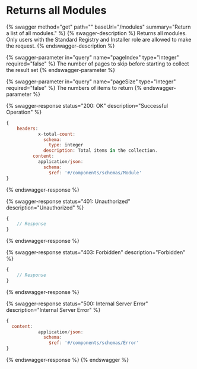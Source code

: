 # Returns all Modules

{% swagger method="get" path="" baseUrl="/modules" summary="Return a list of all modules." %}
{% swagger-description %}
Returns all modules. Only users with the Standard Registry and Installer role are allowed to make the request.
{% endswagger-description %}

{% swagger-parameter in="query" name="pageIndex" type="Integer" required="false" %}
The number of pages to skip before starting to collect the result set
{% endswagger-parameter %}

{% swagger-parameter in="query" name="pageSize" type="Integer" required="false" %}
The numbers of items to return
{% endswagger-parameter %}

{% swagger-response status="200: OK" description="Successful Operation" %}
```javascript
{
    headers:
            x-total-count:
              schema:
                type: integer
              description: Total items in the collection.
          content:
            application/json:
              schema:
                $ref: '#/components/schemas/Module'
}
```
{% endswagger-response %}

{% swagger-response status="401: Unauthorized" description="Unauthorized" %}
```javascript
{
    // Response
}
```
{% endswagger-response %}

{% swagger-response status="403: Forbidden" description="Forbidden" %}
```javascript
{
    // Response
}
```
{% endswagger-response %}

{% swagger-response status="500: Internal Server Error" description="Internal Server Error" %}
```javascript
{
  content:
            application/json:
              schema:
                $ref: '#/components/schemas/Error'
}
```
{% endswagger-response %}
{% endswagger %}
